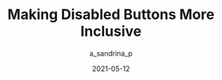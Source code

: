---
author: a_sandrina_p
date: 2021-05-12
permalink: false
publisher: css
tags:
  - css
  - accessibility
target_url: https://css-tricks.com/making-disabled-buttons-more-inclusive/
title: Making Disabled Buttons More Inclusive
---